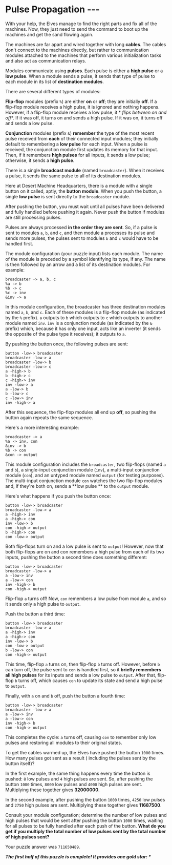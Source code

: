 # Pulse Propagation ---

With your help, the Elves manage to find the right parts and fix all of the machines. Now, they just need to send the
command to boot up the machines and get the sand flowing again.

The machines are far apart and wired together with long **cables**. The cables don't connect to the machines directly,
but rather to communication modules attached to the machines that perform various initialization tasks and also act as
communication relays.

Modules communicate using **pulses**. Each pulse is either a **high pulse** or a **low pulse**. When a module sends a
pulse, it sends that type of pulse to each module in its list of **destination modules**.

There are several different types of modules:

**Flip-flop** modules (prefix `%`) are either **on** or **off**; they are initially **off**. If a flip-flop module
receives a high pulse, it is ignored and nothing happens. However, if a flip-flop module receives a low pulse, it *
*flips between on and off**. If it was off, it turns on and sends a high pulse. If it was on, it turns off and sends a
low pulse.

**Conjunction** modules (prefix `&`) **remember** the type of the most recent pulse received from **each** of their
connected input modules; they initially default to remembering a **low pulse** for each input. When a pulse is received,
the conjunction module first updates its memory for that input. Then, if it remembers **high pulses** for all inputs, it
sends a low pulse; otherwise, it sends a **high pulse**.

There is a single **broadcast module** (named `broadcaster`). When it receives a pulse, it sends the same pulse to all
of its destination modules.

Here at Desert Machine Headquarters, there is a module with a single button on it called, aptly, the **button module**.
When you push the button, a single **low pulse** is sent directly to the `broadcaster` module.

After pushing the button, you must wait until all pulses have been delivered and fully handled before pushing it again.
Never push the button if modules are still processing pulses.

Pulses are always processed **in the order they are sent**. So, if a pulse is sent to modules `a`, `b`, and `c`, and
then module a processes its pulse and sends more pulses, the pulses sent to modules `b` and `c` would have to be handled
first.

The module configuration (your puzzle input) lists each module. The name of the module is preceded by a symbol
identifying its type, if any. The name is then followed by an arrow and a list of its destination modules. For example:

```
broadcaster -> a, b, c
%a -> b
%b -> c
%c -> inv
&inv -> a
```

In this module configuration, the broadcaster has three destination modules named `a`, `b`, and `c`. Each of these
modules is a flip-flop module (as indicated by the `%` prefix). `a` outputs to `b` which outputs to `c` which outputs to
another module named `inv`. `inv` is a conjunction module (as indicated by the `&` prefix) which, because it has only
one input, acts like an inverter (it sends the opposite of the pulse type it receives); it outputs to `a`.

By pushing the button once, the following pulses are sent:

```
button -low-> broadcaster
broadcaster -low-> a
broadcaster -low-> b
broadcaster -low-> c
a -high-> b
b -high-> c
c -high-> inv
inv -low-> a
a -low-> b
b -low-> c
c -low-> inv
inv -high-> a
```

After this sequence, the flip-flop modules all end up **off**, so pushing the button again repeats the same sequence.

Here's a more interesting example:

```
broadcaster -> a
%a -> inv, con
&inv -> b
%b -> con
&con -> output
```

This module configuration includes the `broadcaster`, two flip-flops (named `a` and `b`), a single-input conjunction
module (`inv`), a multi-input conjunction module (`con`), and an untyped module named `output` (for testing purposes).
The multi-input conjunction module `con` watches the two flip-flop modules and, if they're both on, sends a **low pulse
** to the `output` module.

Here's what happens if you push the button once:

```
button -low-> broadcaster
broadcaster -low-> a
a -high-> inv
a -high-> con
inv -low-> b
con -high-> output
b -high-> con
con -low-> output
```

Both flip-flops turn on and a low pulse is sent to `output`! However, now that both flip-flops are on and con remembers
a high pulse from each of its two inputs, pushing the button a second time does something different:

```
button -low-> broadcaster
broadcaster -low-> a
a -low-> inv
a -low-> con
inv -high-> b
con -high-> output
```

Flip-flop `a` turns off! Now, `con` remembers a low pulse from module `a`, and so it sends only a high pulse to
`output`.

Push the button a third time:

```
button -low-> broadcaster
broadcaster -low-> a
a -high-> inv
a -high-> con
inv -low-> b
con -low-> output
b -low-> con
con -high-> output
```

This time, flip-flop `a` turns on, then flip-flop `b` turns off. However, before `b` can turn off, the pulse sent to
`con` is handled first, so it **briefly remembers all high pulses** for its inputs and sends a low pulse to `output`.
After that, flip-flop `b` turns off, which causes `con` to update its state and send a high pulse to `output`.

Finally, with `a` on and `b` off, push the button a fourth time:

```
button -low-> broadcaster
broadcaster -low-> a
a -low-> inv
a -low-> con
inv -high-> b
con -high-> output
```

This completes the cycle: `a` turns off, causing `con` to remember only low pulses and restoring all modules to their
original states.

To get the cables warmed up, the Elves have pushed the button `1000` times. How many pulses got sent as a result (
including the pulses sent by the button itself)?

In the first example, the same thing happens every time the button is pushed: `8` low pulses and `4` high pulses are
sent. So, after pushing the button `1000` times, `8000` low pulses and `4000` high pulses are sent. Multiplying these
together gives **32000000**.

In the second example, after pushing the button `1000` times, `4250` low pulses and `2750` high pulses are sent.
Multiplying these together gives **11687500**.

Consult your module configuration; determine the number of low pulses and high pulses that would be sent after pushing
the button `1000` times, waiting for all pulses to be fully handled after each push of the button. **What do you get if
you multiply the total number of low pulses sent by the total number of high pulses sent?**

Your puzzle answer was `711650489`.

*__The first half of this puzzle is complete! It provides one gold star: *__*
